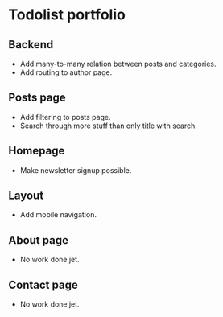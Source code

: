 <h1>Todolist portfolio</h1>

<h2>Backend</h2>
<ul>
<li> Add many-to-many relation between posts and categories.</li>
<li> Add routing to author page.</li>
</ul>

<h2>Posts page</h2>
<ul>
<li> Add filtering to posts page.</li>
<li> Search through more stuff than only title with search.</li>
</ul>

<h2>Homepage</h2>
<ul>
<li> Make newsletter signup possible.</li>
</ul>

<h2>Layout</h2>
<ul>
<li> Add mobile navigation.</li>
</ul>

<h2>About page</h2>
<ul>
<li> No work done jet.</li>
</ul>

<h2>Contact page</h2>
<ul>
<li> No work done jet.</li>
</ul>
